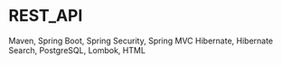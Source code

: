 # REST_API
Maven,
Spring Boot,
Spring Security,
Spring MVC
Hibernate,
Hibernate Search,
PostgreSQL,
Lombok,
HTML
